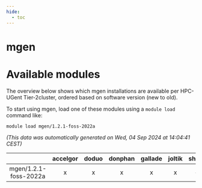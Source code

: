 ```yaml
---
hide:
  - toc
---
```


mgen
====

# Available modules


The overview below shows which mgen installations are available per HPC-UGent Tier-2cluster, ordered based on software version (new to old).

To start using mgen, load one of these modules using a `module load` command like:

```shell
module load mgen/1.2.1-foss-2022a
```

*(This data was automatically generated on Wed, 04 Sep 2024 at 14:04:41 CEST)*  

| |accelgor|doduo|donphan|gallade|joltik|shinx|skitty|
| :---: | :---: | :---: | :---: | :---: | :---: | :---: | :---: |
|mgen/1.2.1-foss-2022a|x|x|x|x|x|-|x|
